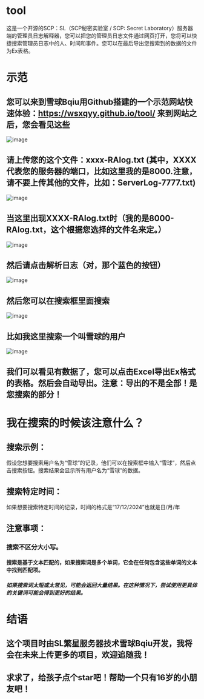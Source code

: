 # tool
  这是一个开源的SCP：SL（SCP秘密实验室 / SCP: Secret Laboratory）服务器端的管理员日志解释器，您可以把您的管理员日志文件通过网页打开，您将可以快捷搜索管理员日志中的人、时间和事件。您可以在最后导出您搜索到的数据的文件为Ex表格。
# 示范
##  您可以来到雪球Bqiu用Github搭建的一个示范网站快速体验：https://wsxqyy.github.io/tool/    来到网站之后，您会看见这些
  
  ![image](https://github.com/user-attachments/assets/7458a272-5dac-4754-b4c9-a47feb29b866)

## 请上传您的这个文件：xxxx-RAlog.txt   (其中，XXXX代表您的服务器的端口，比如这里我的是8000.注意，请不要上传其他的文件，比如：ServerLog-7777.txt)

![image](https://github.com/user-attachments/assets/a6f4dc90-4fb1-4b04-84b8-7c5cfbbe8cf2)

## 当这里出现XXXX-RAlog.txt时（我的是8000-RAlog.txt，这个根据您选择的文件名来定。）

![image](https://github.com/user-attachments/assets/66619272-200e-4bf2-8cbb-5d6a017a14c6)

## 然后请点击解析日志（对，那个蓝色的按钮）

![image](https://github.com/user-attachments/assets/9926e820-6d03-451d-90dd-a8de57311be0)

## 然后您可以在搜索框里面搜索

![image](https://github.com/user-attachments/assets/64f9a422-9781-4842-97e9-8165a28ccbdb)

## 比如我这里搜索一个叫雪球的用户

![image](https://github.com/user-attachments/assets/5d364e09-1e9c-408a-8160-82518d7d05ac)

## 我们可以看见有数据了，您可以点击Excel导出Ex格式的表格。然后会自动导出。注意：导出的不是全部！是您搜索的部分！
# 我在搜索的时候该注意什么？
## 搜索示例：
假设您想要搜索用户名为“雪球”的记录，他们可以在搜索框中输入“雪球”，然后点击搜索按钮。搜索结果会显示所有用户名为“雪球”的数据。
## 搜索特定时间：
如果想要搜索特定时间的记录，时间的格式是“17/12/2024”也就是日/月/年
## 注意事项：
### 搜索不区分大小写。
#### 搜索是基于文本匹配的，如果搜索词是多个单词，它会在任何包含这些单词的文本中找到匹配项。
##### 如果搜索词太短或太常见，可能会返回大量结果。在这种情况下，尝试使用更具体的关键词可能会得到更好的结果。
# 结语
## 这个项目时由SL繁星服务器技术雪球Bqiu开发，我将会在未来上传更多的项目，欢迎追随我！
## 求求了，给孩子点个star吧！帮助一个只有16岁的小朋友吧！

